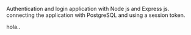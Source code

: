 Authentication and login application with Node js and Express js. connecting the application with PostgreSQL and using a session token.


hola..